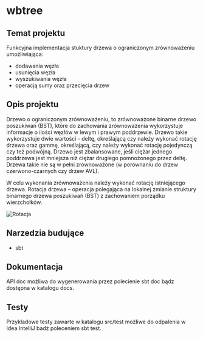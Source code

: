 # wbtree

## Temat projektu
Funkcyjna implementacja stuktury drzewa o ograniczonym zrównoważeniu umożliwiająca:

* dodawania węzła
* usunięcia węzła
* wyszukiwania węzła
* operacją sumy oraz przecięcia drzew

## Opis projektu
  Drzewo o ograniczonym zrównoważeniu, to zrównoważone binarne drzewo poszukiwań (BST), które do zachowania zrównoważenia wykorzystuje informacje o ilości węzłów w lewym i prawym poddrzewie. Drzewo takie wykorzystuje dwie wartości - deltę, określającą czy należy wykonać rotację drzewa oraz gammę, określającą, czy należy wykonać rotację pojedynczą czy też podwójną. Drzewo jest zbalansowane, jeśli ciężar jednego poddrzewa jest mniejsza niż ciężar drugiego pomnożonego przez deltę. Drzewa takie nie są w pełni zrównoważone (w porównaniu do drzew czerwono-czarnych czy drzew AVL).
  
  W celu wykonania zrównoważenia należy wykonać rotację istniejącego drzewa. Rotacja drzewa – operacja polegająca na lokalnej zmianie struktury binarnego drzewa poszukiwań (BST) z zachowaniem porządku wierzchołków.
  
  ![Rotacja](https://upload.wikimedia.org/wikipedia/commons/2/23/Tree_rotation.png)

## Narzedzia budujące
  * sbt
  
## Dokumentacja
  API doc możliwa do wygenerowania przez polecienie sbt doc bądz dostępna w katalogu docs.

## Testy 
  Przykładowe testy zawarte w katalogu src/test możliwe do odpalenia w Idea IntelliJ  badż poleceniem sbt test.
